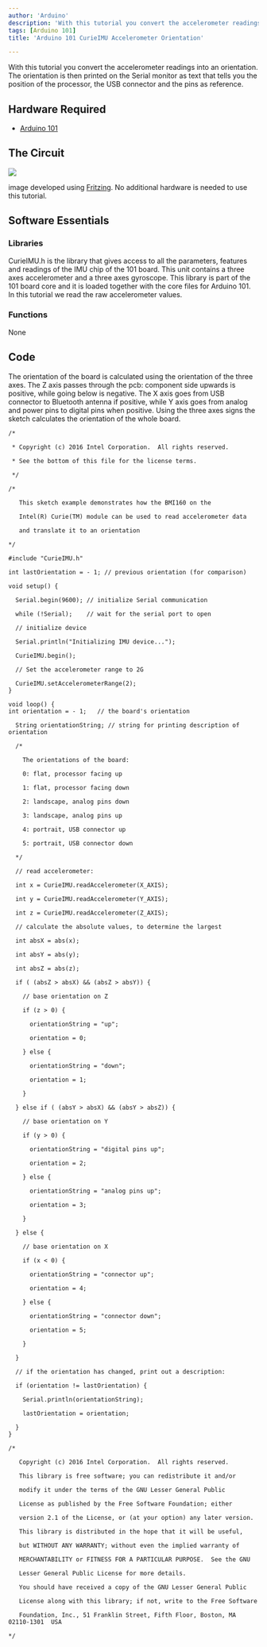 ```yaml
---
author: 'Arduino'
description: 'With this tutorial you convert the accelerometer readings into an orientation on the 101 board.'
tags: [Arduino 101]
title: 'Arduino 101 CurieIMU Accelerometer Orientation'

---
```


With this tutorial you convert the accelerometer readings into an orientation. The orientation is then printed on the Serial monitor as text that tells you the position of the processor, the USB connector and the pins as reference.

## Hardware Required

- [Arduino 101](https://www.arduino.cc/en/Main/ArduinoBoard101)

## The Circuit

![](assets/genuino101fzz.jpg)

image developed using [Fritzing](http://www.fritzing.org).
No additional hardware is needed to use this tutorial.

## Software Essentials

### Libraries

CurieIMU.h is the library that gives access to all the parameters, features and readings of the IMU chip of the 101 board. This unit contains a three axes accelerometer and a three axes gyroscope. This library is part of the 101 board core and it is loaded together with the core files for Arduino 101. In this tutorial we read the raw accelerometer values.

### Functions

None

## Code

The orientation of the board is calculated using the orientation of the three axes. The Z axis passes through the pcb: component side upwards is positive, while going below is negative. The X axis goes from USB connector to Bluetooth antenna if positive, while Y axis goes from analog and power pins to digital pins when positive. Using the three axes signs the sketch calculates the orientation of the whole board.

```arduino
/*

 * Copyright (c) 2016 Intel Corporation.  All rights reserved.

 * See the bottom of this file for the license terms.

 */

/*

   This sketch example demonstrates how the BMI160 on the

   Intel(R) Curie(TM) module can be used to read accelerometer data

   and translate it to an orientation

*/

#include "CurieIMU.h"

int lastOrientation = - 1; // previous orientation (for comparison)

void setup() {

  Serial.begin(9600); // initialize Serial communication

  while (!Serial);    // wait for the serial port to open

  // initialize device

  Serial.println("Initializing IMU device...");

  CurieIMU.begin();

  // Set the accelerometer range to 2G

  CurieIMU.setAccelerometerRange(2);
}

void loop() {
int orientation = - 1;   // the board's orientation

  String orientationString; // string for printing description of orientation

  /*

    The orientations of the board:

    0: flat, processor facing up

    1: flat, processor facing down

    2: landscape, analog pins down

    3: landscape, analog pins up

    4: portrait, USB connector up

    5: portrait, USB connector down

  */

  // read accelerometer:

  int x = CurieIMU.readAccelerometer(X_AXIS);

  int y = CurieIMU.readAccelerometer(Y_AXIS);

  int z = CurieIMU.readAccelerometer(Z_AXIS);

  // calculate the absolute values, to determine the largest

  int absX = abs(x);

  int absY = abs(y);

  int absZ = abs(z);

  if ( (absZ > absX) && (absZ > absY)) {

    // base orientation on Z

    if (z > 0) {

      orientationString = "up";

      orientation = 0;

    } else {

      orientationString = "down";

      orientation = 1;

    }

  } else if ( (absY > absX) && (absY > absZ)) {

    // base orientation on Y

    if (y > 0) {

      orientationString = "digital pins up";

      orientation = 2;

    } else {

      orientationString = "analog pins up";

      orientation = 3;

    }

  } else {

    // base orientation on X

    if (x < 0) {

      orientationString = "connector up";

      orientation = 4;

    } else {

      orientationString = "connector down";

      orientation = 5;

    }

  }

  // if the orientation has changed, print out a description:

  if (orientation != lastOrientation) {

    Serial.println(orientationString);

    lastOrientation = orientation;

  }
}

/*

   Copyright (c) 2016 Intel Corporation.  All rights reserved.

   This library is free software; you can redistribute it and/or

   modify it under the terms of the GNU Lesser General Public

   License as published by the Free Software Foundation; either

   version 2.1 of the License, or (at your option) any later version.

   This library is distributed in the hope that it will be useful,

   but WITHOUT ANY WARRANTY; without even the implied warranty of

   MERCHANTABILITY or FITNESS FOR A PARTICULAR PURPOSE.  See the GNU

   Lesser General Public License for more details.

   You should have received a copy of the GNU Lesser General Public

   License along with this library; if not, write to the Free Software

   Foundation, Inc., 51 Franklin Street, Fifth Floor, Boston, MA  02110-1301  USA

*/
```

